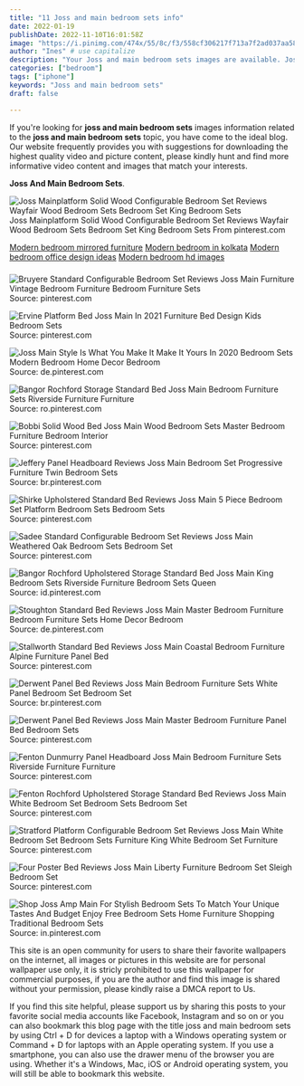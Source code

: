 ```yaml
---
title: "11 Joss and main bedroom sets info"
date: 2022-01-19
publishDate: 2022-11-10T16:01:58Z
image: "https://i.pinimg.com/474x/55/8c/f3/558cf306217f713a7f2ad037aa581d51.jpg"
author: "Ines" # use capitalize
description: "Your Joss and main bedroom sets images are available. Joss and main bedroom sets are a topic that is being searched for and liked by netizens today. You can Get the Joss and main bedroom sets files here. Find and Download all free vectors."
categories: ["bedroom"]
tags: ["iphone"]
keywords: "Joss and main bedroom sets"
draft: false

---
```


If you're looking for **joss and main bedroom sets** images information related to the **joss and main bedroom sets** topic, you have come to the ideal  blog.  Our website frequently  provides you with  suggestions  for downloading  the highest  quality video and picture  content, please kindly hunt and find more informative video content and images  that match your interests.

**Joss And Main Bedroom Sets**. 

![Joss Mainplatform Solid Wood Configurable Bedroom Set Reviews Wayfair Wood Bedroom Sets Bedroom Set King Bedroom Sets](https://i.pinimg.com/originals/bd/86/ba/bd86ba71fb6398ac5457caf5c629187f.png "Joss Mainplatform Solid Wood Configurable Bedroom Set Reviews Wayfair Wood Bedroom Sets Bedroom Set King Bedroom Sets")
Joss Mainplatform Solid Wood Configurable Bedroom Set Reviews Wayfair Wood Bedroom Sets Bedroom Set King Bedroom Sets From pinterest.com

[Modern bedroom mirrored furniture](/modern-bedroom-mirrored-furniture/)
[Modern bedroom in kolkata](/modern-bedroom-in-kolkata/)
[Modern bedroom office design ideas](/modern-bedroom-office-design-ideas/)
[Modern bedroom hd images](/modern-bedroom-hd-images/)



### 

 


![Bruyere Standard Configurable Bedroom Set Reviews Joss Main Furniture Vintage Bedroom Furniture Bedroom Furniture Sets](https://i.pinimg.com/736x/cc/bd/a7/ccbda77b10ae4e532e66ded68cb4ce83.jpg "Bruyere Standard Configurable Bedroom Set Reviews Joss Main Furniture Vintage Bedroom Furniture Bedroom Furniture Sets")
Source: pinterest.com

 

![Ervine Platform Bed Joss Main In 2021 Furniture Bed Design Kids Bedroom Sets](https://i.pinimg.com/736x/8a/04/4d/8a044d6d5cc26a2e1f0b0ec8bec711b4.jpg "Ervine Platform Bed Joss Main In 2021 Furniture Bed Design Kids Bedroom Sets")
Source: pinterest.com

 

![Joss Main Style Is What You Make It Make It Yours In 2020 Bedroom Sets Modern Bedroom Home Decor Bedroom](https://i.pinimg.com/736x/e3/d5/3c/e3d53c47d4b6be773cf4ae7e1b0ba73a.jpg "Joss Main Style Is What You Make It Make It Yours In 2020 Bedroom Sets Modern Bedroom Home Decor Bedroom")
Source: de.pinterest.com

 

![Bangor Rochford Storage Standard Bed Joss Main Bedroom Furniture Sets Riverside Furniture Furniture](https://i.pinimg.com/originals/e4/e6/b5/e4e6b5ce1cbb49daace11e05e4f4762c.png "Bangor Rochford Storage Standard Bed Joss Main Bedroom Furniture Sets Riverside Furniture Furniture")
Source: ro.pinterest.com

 

![Bobbi Solid Wood Bed Joss Main Wood Bedroom Sets Master Bedroom Furniture Bedroom Interior](https://i.pinimg.com/originals/56/e8/d3/56e8d36d87c2760b0de65a33998fdfc0.jpg "Bobbi Solid Wood Bed Joss Main Wood Bedroom Sets Master Bedroom Furniture Bedroom Interior")
Source: pinterest.com

 

![Jeffery Panel Headboard Reviews Joss Main Bedroom Set Progressive Furniture Twin Bedroom Sets](https://i.pinimg.com/736x/d6/d4/46/d6d446f803ab339082770a2fed66bd4b.jpg "Jeffery Panel Headboard Reviews Joss Main Bedroom Set Progressive Furniture Twin Bedroom Sets")
Source: br.pinterest.com

 

![Shirke Upholstered Standard Bed Reviews Joss Main 5 Piece Bedroom Set Platform Bedroom Sets Bedroom Sets](https://i.pinimg.com/564x/e3/8f/14/e38f142f027836ff3ba4e66b06dbbe75.jpg "Shirke Upholstered Standard Bed Reviews Joss Main 5 Piece Bedroom Set Platform Bedroom Sets Bedroom Sets")
Source: pinterest.com

 

![Sadee Standard Configurable Bedroom Set Reviews Joss Main Weathered Oak Bedroom Sets Bedroom Set](https://i.pinimg.com/originals/59/9c/a4/599ca49db0c0f20b2b493ceb5a342250.jpg "Sadee Standard Configurable Bedroom Set Reviews Joss Main Weathered Oak Bedroom Sets Bedroom Set")
Source: pinterest.com

 

![Bangor Rochford Upholstered Storage Standard Bed Joss Main King Bedroom Sets Riverside Furniture Bedroom Sets Queen](https://i.pinimg.com/474x/2a/65/1b/2a651b0ad2115fa0ecf3fffb9a84419b.jpg "Bangor Rochford Upholstered Storage Standard Bed Joss Main King Bedroom Sets Riverside Furniture Bedroom Sets Queen")
Source: id.pinterest.com

 

![Stoughton Standard Bed Reviews Joss Main Master Bedroom Furniture Bedroom Furniture Sets Home Decor Bedroom](https://i.pinimg.com/736x/dd/00/63/dd00637e67b630e5c038a764e45edde6.jpg "Stoughton Standard Bed Reviews Joss Main Master Bedroom Furniture Bedroom Furniture Sets Home Decor Bedroom")
Source: de.pinterest.com

 

![Stallworth Standard Bed Reviews Joss Main Coastal Bedroom Furniture Alpine Furniture Panel Bed](https://i.pinimg.com/736x/2f/a5/56/2fa55678618d196b9ecc56c558f3aac8.jpg "Stallworth Standard Bed Reviews Joss Main Coastal Bedroom Furniture Alpine Furniture Panel Bed")
Source: pinterest.com

 

![Derwent Panel Bed Reviews Joss Main Bedroom Furniture Sets White Panel Bedroom Set Bedroom Set](https://i.pinimg.com/474x/44/ac/43/44ac43701cf7720ee9b44f3299136505.jpg "Derwent Panel Bed Reviews Joss Main Bedroom Furniture Sets White Panel Bedroom Set Bedroom Set")
Source: br.pinterest.com

 

![Derwent Panel Bed Reviews Joss Main Master Bedroom Furniture Panel Bed Bedroom Sets](https://i.pinimg.com/originals/fa/2b/f1/fa2bf174c3d5bee4fbcc84f3792fb11f.jpg "Derwent Panel Bed Reviews Joss Main Master Bedroom Furniture Panel Bed Bedroom Sets")
Source: pinterest.com

 

![Fenton Dunmurry Panel Headboard Joss Main Bedroom Furniture Sets Riverside Furniture Furniture](https://i.pinimg.com/originals/af/6e/ff/af6eff38b38aa60416c34b856a1b510e.jpg "Fenton Dunmurry Panel Headboard Joss Main Bedroom Furniture Sets Riverside Furniture Furniture")
Source: pinterest.com

 

![Fenton Rochford Upholstered Storage Standard Bed Reviews Joss Main White Bedroom Set Bedroom Sets Bedroom Set](https://i.pinimg.com/474x/06/95/96/0695969bf57a47e88cb6f8ae592ab94a.jpg "Fenton Rochford Upholstered Storage Standard Bed Reviews Joss Main White Bedroom Set Bedroom Sets Bedroom Set")
Source: pinterest.com

 

![Stratford Platform Configurable Bedroom Set Reviews Joss Main White Bedroom Set Bedroom Sets Furniture King White Bedroom Set Furniture](https://i.pinimg.com/736x/72/f0/10/72f010a344705eea4dd2b59de851814a.jpg "Stratford Platform Configurable Bedroom Set Reviews Joss Main White Bedroom Set Bedroom Sets Furniture King White Bedroom Set Furniture")
Source: pinterest.com

 

![Four Poster Bed Reviews Joss Main Liberty Furniture Bedroom Set Sleigh Bedroom Set](https://i.pinimg.com/originals/d2/75/16/d2751642672b55de8cc54bbde3061e30.png "Four Poster Bed Reviews Joss Main Liberty Furniture Bedroom Set Sleigh Bedroom Set")
Source: pinterest.com

 

![Shop Joss Amp Main For Stylish Bedroom Sets To Match Your Unique Tastes And Budget Enjoy Free Bedroom Sets Home Furniture Shopping Traditional Bedroom Sets](https://i.pinimg.com/474x/55/8c/f3/558cf306217f713a7f2ad037aa581d51.jpg "Shop Joss Amp Main For Stylish Bedroom Sets To Match Your Unique Tastes And Budget Enjoy Free Bedroom Sets Home Furniture Shopping Traditional Bedroom Sets")
Source: in.pinterest.com

 

This site is an open community for users to share their favorite wallpapers on the internet, all images or pictures in this website are for personal wallpaper use only, it is stricly prohibited to use this wallpaper for commercial purposes, if you are the author and find this image is shared without your permission, please kindly raise a DMCA report to Us.

If you find this site helpful, please support us by sharing this posts to your favorite social media accounts like Facebook, Instagram and so on or you can also bookmark this blog page with the title joss and main bedroom sets by using Ctrl + D for devices a laptop with a Windows operating system or Command + D for laptops with an Apple operating system. If you use a smartphone, you can also use the drawer menu of the browser you are using. Whether it's a Windows, Mac, iOS or Android operating system, you will still be able to bookmark this website.
